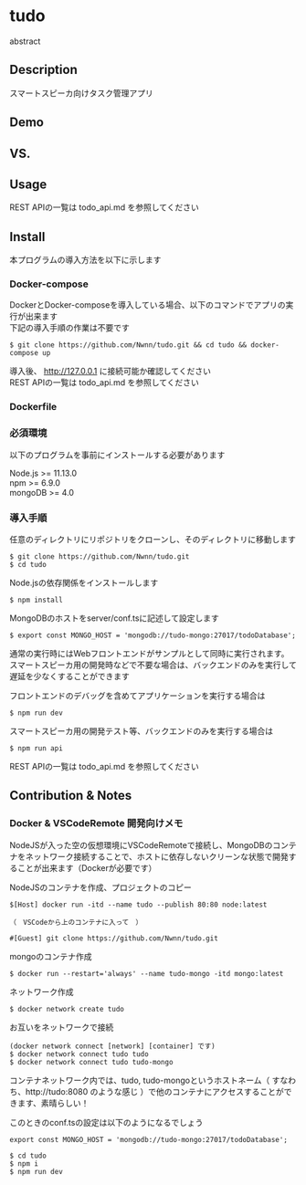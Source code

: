 tudo
====

abstract

## Description
スマートスピーカ向けタスク管理アプリ

## Demo

## VS. 

## Usage
REST APIの一覧は todo_api.md を参照してください  

## Install
本プログラムの導入方法を以下に示します

### Docker-compose
DockerとDocker-composeを導入している場合、以下のコマンドでアプリの実行が出来ます  
下記の導入手順の作業は不要です
```
$ git clone https://github.com/Nwnn/tudo.git && cd tudo && docker-compose up
```

導入後、 http://127.0.0.1 に接続可能か確認してください  
REST APIの一覧は todo_api.md を参照してください

### Dockerfile

### 必須環境
以下のプログラムを事前にインストールする必要があります

Node.js >= 11.13.0  
npm >= 6.9.0  
mongoDB >= 4.0

### 導入手順

任意のディレクトリにリポジトリをクローンし、そのディレクトリに移動します
```
$ git clone https://github.com/Nwnn/tudo.git
$ cd tudo
```

Node.jsの依存関係をインストールします
```
$ npm install
```

MongoDBのホストをserver/conf.tsに記述して設定します
```
$ export const MONGO_HOST = 'mongodb://tudo-mongo:27017/todoDatabase';
```

通常の実行時にはWebフロントエンドがサンプルとして同時に実行されます。  
スマートスピーカ用の開発時などで不要な場合は、バックエンドのみを実行して遅延を少なくすることができます  

フロントエンドのデバッグを含めてアプリケーションを実行する場合は
```
$ npm run dev
```

スマートスピーカ用の開発テスト等、バックエンドのみを実行する場合は
```
$ npm run api
```

REST APIの一覧は todo_api.md を参照してください

## Contribution & Notes

### Docker & VSCodeRemote 開発向けメモ
NodeJSが入った空の仮想環境にVSCodeRemoteで接続し、MongoDBのコンテナをネットワーク接続することで、ホストに依存しないクリーンな状態で開発することが出来ます（Dockerが必要です）

NodeJSのコンテナを作成、プロジェクトのコピー

```
$[Host] docker run -itd --name tudo --publish 80:80 node:latest

（　VSCodeから上のコンテナに入って　）

#[Guest] git clone https://github.com/Nwnn/tudo.git
```

mongoのコンテナ作成
```
$ docker run --restart='always' --name tudo-mongo -itd mongo:latest
```

ネットワーク作成
```
$ docker network create tudo
```

お互いをネットワークで接続
```
(docker network connect [network] [container] です)
$ docker network connect tudo tudo
$ docker network connect tudo tudo-mongo
```

コンテナネットワーク内では、tudo, tudo-mongoというホストネーム（ すなわち、http://tudo:8080 のような感じ ）で他のコンテナにアクセスすることができます、素晴らしい！

このときのconf.tsの設定は以下のようになるでしょう

```
export const MONGO_HOST = 'mongodb://tudo-mongo:27017/todoDatabase';
```

```
$ cd tudo
$ npm i
$ npm run dev
```

